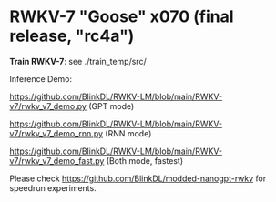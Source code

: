 # RWKV-7 "Goose" x070 (final release, "rc4a")

**Train RWKV-7**: see ./train_temp/src/

Inference Demo:

https://github.com/BlinkDL/RWKV-LM/blob/main/RWKV-v7/rwkv_v7_demo.py (GPT mode)

https://github.com/BlinkDL/RWKV-LM/blob/main/RWKV-v7/rwkv_v7_demo_rnn.py (RNN mode)

https://github.com/BlinkDL/RWKV-LM/blob/main/RWKV-v7/rwkv_v7_demo_fast.py (Both mode, fastest)

Please check https://github.com/BlinkDL/modded-nanogpt-rwkv for speedrun experiments.
